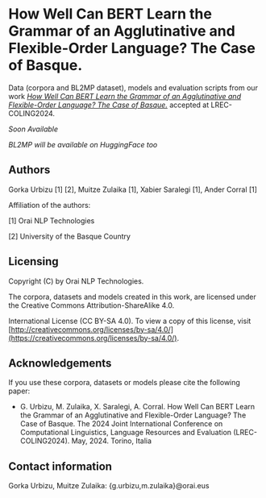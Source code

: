 # How Well Can BERT Learn the Grammar of an Agglutinative and Flexible-Order Language? The Case of Basque.

Data (corpora and BL2MP dataset), models and evaluation scripts from our work [*How Well Can BERT Learn the Grammar of an Agglutinative and Flexible-Order Language? The Case of Basque.*]() accepted at LREC-COLING2024.

*Soon Available*

*BL2MP will be available on HuggingFace too*

Authors
-----------
Gorka Urbizu [1] [2], Muitze Zulaika [1], Xabier Saralegi [1], Ander Corral [1]

Affiliation of the authors: 

[1] Orai NLP Technologies

[2] University of the Basque Country



Licensing
-------------

Copyright (C) by Orai NLP Technologies. 

The corpora, datasets and models created in this work, are licensed under the Creative Commons Attribution-ShareAlike 4.0.

International License (CC BY-SA 4.0). To view a copy of this license, visit [http://creativecommons.org/licenses/by-sa/4.0/](https://creativecommons.org/licenses/by-sa/4.0/).



Acknowledgements
-------------------
If you use these corpora, datasets or models please cite the following paper:

- G. Urbizu, M. Zulaika, X. Saralegi, A. Corral. How Well Can BERT Learn the Grammar of an Agglutinative and Flexible-Order Language? The Case of Basque. The 2024 Joint International Conference on Computational Linguistics, Language Resources and Evaluation (LREC-COLING2024). May, 2024. Torino, Italia



Contact information
-----------------------
Gorka Urbizu, Muitze Zulaika: {g.urbizu,m.zulaika}@orai.eus